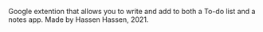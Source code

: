 Google extention that allows you to write and add to both a To-do list and a notes app. Made by Hassen Hassen, 2021.